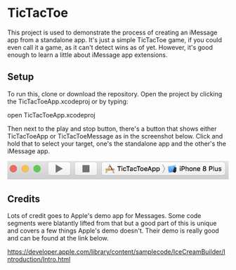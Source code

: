 # TicTacToe

This project is used to demonstrate the process of creating an iMessage app from a standalone app. It's just a simple TicTacToe
game, if you could even call it a game, as it can't detect wins as of yet. However, it's good enough to learn a little about 
iMessage app extensions.

## Setup

To run this, clone or download the repository. Open the project by clicking the TicTacToeApp.xcodeproj or by typing:

open TicTacToeApp.xcodeproj

Then next to the play and stop button, there's a button that shows either TicTacToeApp or TicTacToeMessage as in the screenshot
below. Click and hold that to select your target, one's the standalone app and the other's the iMessage app.

![target](https://github.com/nathanbacon/TicTacToe/blob/master/misc/target.png?raw=true "target")

## Credits

Lots of credit goes to Apple's demo app for Messages. Some code segments were blatantly lifted from that but a good part of this is unique and covers a few things Apple's demo doesn't. Their demo is really good and can be found at the link below.

https://developer.apple.com/library/content/samplecode/IceCreamBuilder/Introduction/Intro.html

